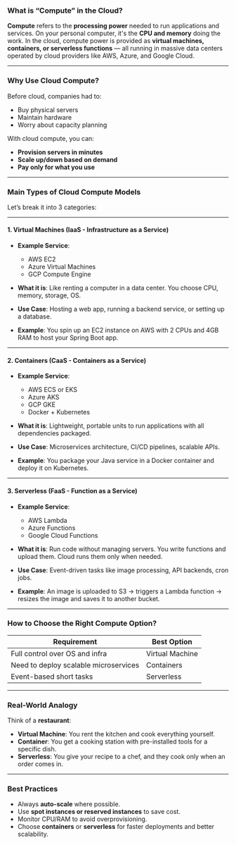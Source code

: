 
### What is “Compute” in the Cloud?

**Compute** refers to the **processing power** needed to run applications and services. On your personal computer, it's the **CPU and memory** doing the work.
In the cloud, compute power is provided as **virtual machines, containers, or serverless functions** — all running in massive data centers operated by cloud providers like AWS, Azure, and Google Cloud.

---

### Why Use Cloud Compute?

Before cloud, companies had to:

* Buy physical servers 
* Maintain hardware 
* Worry about capacity planning 

With cloud compute, you can:

* **Provision servers in minutes**
* **Scale up/down based on demand**
* **Pay only for what you use**

---

### Main Types of Cloud Compute Models

Let’s break it into 3 categories:

---

#### 1. **Virtual Machines (IaaS - Infrastructure as a Service)**

* **Example Service**:

    * AWS EC2
    * Azure Virtual Machines
    * GCP Compute Engine

* **What it is**:
  Like renting a computer in a data center. You choose CPU, memory, storage, OS.

* **Use Case**:
  Hosting a web app, running a backend service, or setting up a database.

* **Example**:
  You spin up an EC2 instance on AWS with 2 CPUs and 4GB RAM to host your Spring Boot app.

---

#### 2. **Containers (CaaS - Containers as a Service)**

* **Example Service**:

    * AWS ECS or EKS
    * Azure AKS
    * GCP GKE
    * Docker + Kubernetes

* **What it is**:
  Lightweight, portable units to run applications with all dependencies packaged.

* **Use Case**:
  Microservices architecture, CI/CD pipelines, scalable APIs.

* **Example**:
  You package your Java service in a Docker container and deploy it on Kubernetes.

---

#### 3. **Serverless (FaaS - Function as a Service)**

* **Example Service**:

    * AWS Lambda
    * Azure Functions
    * Google Cloud Functions

* **What it is**:
  Run code without managing servers. You write functions and upload them. Cloud runs them only when needed.

* **Use Case**:
  Event-driven tasks like image processing, API backends, cron jobs.

* **Example**:
  An image is uploaded to S3 → triggers a Lambda function → resizes the image and saves it to another bucket.

---

### How to Choose the Right Compute Option?

| Requirement                           | Best Option     |
| ------------------------------------- | --------------- |
| Full control over OS and infra        | Virtual Machine |
| Need to deploy scalable microservices | Containers      |
| Event-based short tasks               | Serverless      |

---

### Real-World Analogy

Think of a **restaurant**:

* **Virtual Machine**: You rent the kitchen and cook everything yourself.
* **Container**: You get a cooking station with pre-installed tools for a specific dish.
* **Serverless**: You give your recipe to a chef, and they cook only when an order comes in.

---

### Best Practices

* Always **auto-scale** where possible.
* Use **spot instances or reserved instances** to save cost.
* Monitor CPU/RAM to avoid overprovisioning.
* Choose **containers** or **serverless** for faster deployments and better scalability.

